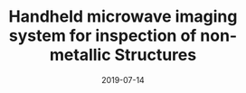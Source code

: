 ---
draft: false
doi: 
title: Handheld microwave imaging system for inspection of non-metallic Structures
url_pdf: 'https://www.iastatedigitalpress.com/qnde/article/id/8625/'
publication_types: ["Conference Paper"]
authors:
  - Mohammad Tayeb Ghasr
  - Yuan Gao
  -  Reza Zoughi

publication: In *Review of Progress in Quantitative Nondestructive Evaluation*
publication_short: In *Review of Progress in Quantitative Nondestructive Evaluation*
featured: false
image:
  filename: featured
  focal_point: Smart
  preview_only: false
date: 2019-07-14
---